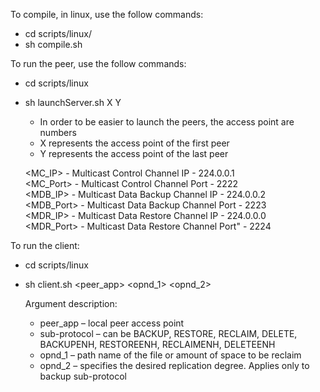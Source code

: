 

To compile, in linux, use the follow commands:
* cd scripts/linux/
* sh compile.sh  


To run the peer, use the follow commands:
* cd scripts/linux
* sh launchServer.sh X Y 
	- In order to be easier to launch the peers, the access point are numbers		
	- X represents the access point of the first peer
	- Y represents the access point of the last peer
	
	<MC_IP> - Multicast Control Channel IP - 224.0.0.1  
	<MC_Port> - Multicast Control Channel Port - 2222  
	<MDB_IP> - Multicast Data Backup Channel IP - 224.0.0.2  
	<MDB_Port> - Multicast Data Backup Channel Port - 2223  
	<MDR_IP> - Multicast Data Restore Channel IP - 224.0.0.0     
	<MDR_Port> - Multicast Data Restore Channel Port" - 2224  
			

To run the client:
* cd scripts/linux
* sh client.sh <peer_app> <sub-protocol> <opnd_1> <opnd_2>

	Argument description:
	- peer_app – local peer access point
	- sub-protocol – can be BACKUP, RESTORE, RECLAIM, DELETE, BACKUPENH, RESTOREENH, RECLAIMENH, DELETEENH	
	- opnd_1 – path name of the file or amount of space to be reclaim
	- opnd_2 – specifies the desired replication degree. Applies only to backup sub-protocol
